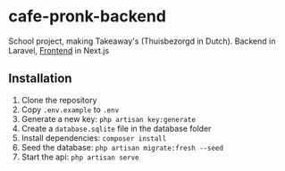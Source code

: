 # cafe-pronk-backend

School project, making Takeaway's (Thuisbezorgd in Dutch). Backend in Laravel, [Frontend](https://github.com/Rutger505/thuisbezorgd-frontend) in Next.js

## Installation

1. Clone the repository
2. Copy `.env.example` to `.env`
3. Generate a new key: `php artisan key:generate`
4. Create a `database.sqlite` file in the database folder
5. Install dependencies: `composer install`
6. Seed the database: `php artisan migrate:fresh --seed`
7. Start the api: `php artisan serve`

